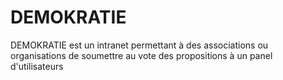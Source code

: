 # DEMOKRATIE
DEMOKRATIE est un intranet permettant à des associations ou organisations de soumettre au vote des propositions à un panel d'utilisateurs
